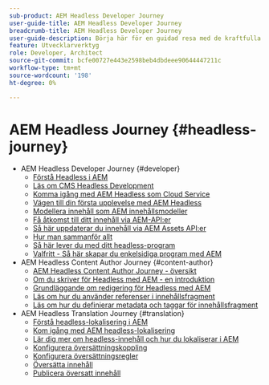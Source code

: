 ```yaml
---
sub-product: AEM Headless Developer Journey
user-guide-title: AEM Headless Developer Journey
breadcrumb-title: AEM Headless Developer Journey
user-guide-description: Börja här för en guidad resa med de kraftfulla och flexibla headless-funktionerna i AEM, deras funktioner och hur du kan utnyttja dem i ditt projekt.
feature: Utvecklarverktyg
role: Developer, Architect
source-git-commit: bcfe00727e443e2598beb4dbdeee90644447211c
workflow-type: tm+mt
source-wordcount: '198'
ht-degree: 0%

---
```



# AEM Headless Journey {#headless-journey}

+ AEM Headless Developer Journey {#developer}
   + [Förstå Headless i AEM](developer/overview.md)
   + [Läs om CMS Headless Development](developer/learn-about.md)
   + [Komma igång med AEM Headless som Cloud Service](developer/getting-started.md)
   + [Vägen till din första upplevelse med AEM Headless](developer/path-to-first-experience.md)
   + [Modellera innehåll som AEM innehållsmodeller](developer/model-your-content.md)
   + [Få åtkomst till ditt innehåll via AEM-API:er](developer/access-your-content.md)
   + [Så här uppdaterar du innehåll via AEM Assets API:er](developer/update-your-content.md)
   + [Hur man sammanför allt](developer/put-it-all-together.md)
   + [Så här lever du med ditt headless-program](developer/go-live.md)
   + [Valfritt - Så här skapar du enkelsidiga program med AEM](developer/create-spa.md)
+ AEM Headless Content Author Journey {#content-author}
   + [AEM Headless Content Author Journey - översikt](author/overview.md)
   + [Om du skriver för Headless med AEM - en introduktion](author/introduction.md)
   + [Grundläggande om redigering för Headless med AEM](author/basics.md)
   + [Läs om hur du använder referenser i innehållsfragment](author/references.md)
   + [Läs om hur du definierar metadata och taggar för innehållsfragment](author/metadata-tagging.md)
+ AEM Headless Translation Journey {#translation}
   + [Förstå headless-lokalisering i AEM](translation/overview.md)
   + [Kom igång med AEM headless-lokalisering](translation/getting-started.md)
   + [Lär dig mer om headless-innehåll och hur du lokaliserar i AEM](translation/learn-about.md)
   + [Konfigurera översättningskoppling](translation/configure-connector.md)
   + [Konfigurera översättningsregler](translation/translation-rules.md)
   + [Översätta innehåll](translation/translate-content.md)
   + [Publicera översatt innehåll](translation/publish-content.md)
